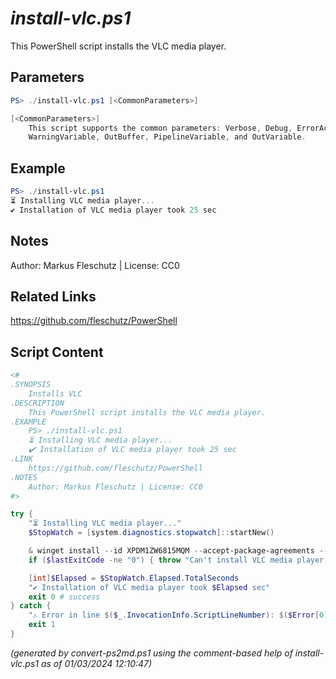 *install-vlc.ps1*
================

This PowerShell script installs the VLC media player.

Parameters
----------
```powershell
PS> ./install-vlc.ps1 [<CommonParameters>]

[<CommonParameters>]
    This script supports the common parameters: Verbose, Debug, ErrorAction, ErrorVariable, WarningAction, 
    WarningVariable, OutBuffer, PipelineVariable, and OutVariable.
```

Example
-------
```powershell
PS> ./install-vlc.ps1
⏳ Installing VLC media player...
✔️ Installation of VLC media player took 25 sec

```

Notes
-----
Author: Markus Fleschutz | License: CC0

Related Links
-------------
https://github.com/fleschutz/PowerShell

Script Content
--------------
```powershell
<#
.SYNOPSIS
	Installs VLC
.DESCRIPTION
	This PowerShell script installs the VLC media player.
.EXAMPLE
	PS> ./install-vlc.ps1
	⏳ Installing VLC media player...
	✔️ Installation of VLC media player took 25 sec
.LINK
	https://github.com/fleschutz/PowerShell
.NOTES
	Author: Markus Fleschutz | License: CC0
#>

try {
	"⏳ Installing VLC media player..."
	$StopWatch = [system.diagnostics.stopwatch]::startNew()

	& winget install --id XPDM1ZW6815MQM --accept-package-agreements --accept-source-agreements
	if ($lastExitCode -ne "0") { throw "Can't install VLC media player, is it already installed?" }

	[int]$Elapsed = $StopWatch.Elapsed.TotalSeconds
	"✔️ Installation of VLC media player took $Elapsed sec"
	exit 0 # success
} catch {
	"⚠️ Error in line $($_.InvocationInfo.ScriptLineNumber): $($Error[0])"
	exit 1
}
```

*(generated by convert-ps2md.ps1 using the comment-based help of install-vlc.ps1 as of 01/03/2024 12:10:47)*
